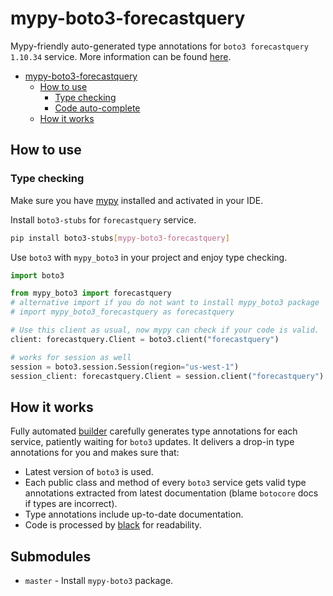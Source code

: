# mypy-boto3-forecastquery

Mypy-friendly auto-generated type annotations for `boto3 forecastquery 1.10.34` service.
More information can be found [here](https://github.com/vemel/mypy_boto3).

- [mypy-boto3-forecastquery](#mypy-boto3-forecastquery)
  - [How to use](#how-to-use)
    - [Type checking](#type-checking)
    - [Code auto-complete](#code-auto-complete)
  - [How it works](#how-it-works)

## How to use

### Type checking

Make sure you have [mypy](https://github.com/python/mypy) installed and activated in your IDE.

Install `boto3-stubs` for `forecastquery` service.

```bash
pip install boto3-stubs[mypy-boto3-forecastquery]
```

Use `boto3` with `mypy_boto3` in your project and enjoy type checking.

```python
import boto3

from mypy_boto3 import forecastquery
# alternative import if you do not want to install mypy_boto3 package
# import mypy_boto3_forecastquery as forecastquery

# Use this client as usual, now mypy can check if your code is valid.
client: forecastquery.Client = boto3.client("forecastquery")

# works for session as well
session = boto3.session.Session(region="us-west-1")
session_client: forecastquery.Client = session.client("forecastquery")

```

## How it works

Fully automated [builder](https://github.com/vemel/mypy_boto3) carefully generates
type annotations for each service, patiently waiting for `boto3` updates. It delivers
a drop-in type annotations for you and makes sure that:

- Latest version of `boto3` is used.
- Each public class and method of every `boto3` service gets valid type annotations
  extracted from latest documentation (blame `botocore` docs if types are incorrect).
- Type annotations include up-to-date documentation.
- Code is processed by [black](https://github.com/psf/black) for readability.

## Submodules

- `master` - Install `mypy-boto3` package.